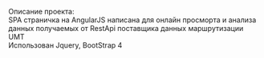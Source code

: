 Описание проекта: <br>
SPA страничка на AngularJS написана для онлайн просморта и анализа данных получаемых от RestApi поставщика данных маршрутизации UMT<br>
Использован Jquery, BootStrap 4
